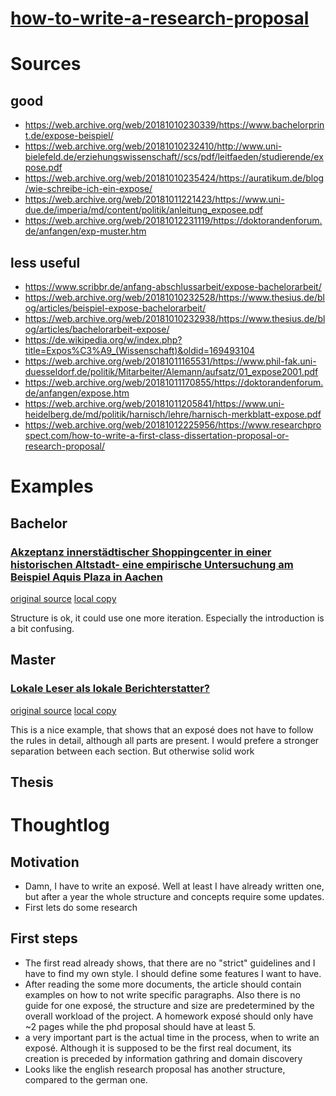 # [how-to-write-a-research-proposal](how-to-write-a-research-proposal.md)

# Sources
## good
* https://web.archive.org/web/20181010230339/https://www.bachelorprint.de/expose-beispiel/
* https://web.archive.org/web/20181010232410/http://www.uni-bielefeld.de/erziehungswissenschaft//scs/pdf/leitfaeden/studierende/expose.pdf
* https://web.archive.org/web/20181010235424/https://auratikum.de/blog/wie-schreibe-ich-ein-expose/
* https://web.archive.org/web/20181011221423/https://www.uni-due.de/imperia/md/content/politik/anleitung_exposee.pdf
* https://web.archive.org/web/20181012231119/https://doktorandenforum.de/anfangen/exp-muster.htm

## less useful
* https://www.scribbr.de/anfang-abschlussarbeit/expose-bachelorarbeit/
* https://web.archive.org/web/20181010232528/https://www.thesius.de/blog/articles/beispiel-expose-bachelorarbeit/
* https://web.archive.org/web/20181010232938/https://www.thesius.de/blog/articles/bachelorarbeit-expose/
* https://de.wikipedia.org/w/index.php?title=Expos%C3%A9_(Wissenschaft)&oldid=169493104
* https://web.archive.org/web/20181011165531/https://www.phil-fak.uni-duesseldorf.de/politik/Mitarbeiter/Alemann/aufsatz/01_expose2001.pdf
* https://web.archive.org/web/20181011170855/https://doktorandenforum.de/anfangen/expose.htm
* https://web.archive.org/web/20181011205841/https://www.uni-heidelberg.de/md/politik/harnisch/lehre/harnisch-merkblatt-expose.pdf
* https://web.archive.org/web/20181012225956/https://www.researchprospect.com/how-to-write-a-first-class-dissertation-proposal-or-research-proposal/

# Examples

## Bachelor

### [Akzeptanz innerstädtischer Shoppingcenter in einer historischen Altstadt- eine empirische Untersuchung am Beispiel Aquis Plaza in Aachen](https://www.bachelorprint.de//wp-content/uploads/2016/05/Expos%C3%A9-Beispiel-3-Mustervorlage-Bachelorarbeit.pdf)
[original source](https://www.bachelorprint.de//wp-content/uploads/2016/05/Expos%C3%A9-Beispiel-3-Mustervorlage-Bachelorarbeit.pdf)
[local copy](./Expos%C3%A9-Beispiel-3-Mustervorlage-Bachelorarbeit.pdf)

Structure is ok, it could use one more iteration. Especially the introduction is a bit confusing.

## Master

### [Lokale Leser als lokale Berichterstatter?](https://web.archive.org/web/20181012232326/https://www.bachelorprint.de//wp-content/uploads/2016/05/Expos%25C3%25A9-Beispiel-2-Mustervorlage-Masterarbeit.pdf)

[original source](https://www.bachelorprint.de//wp-content/uploads/2016/05/Expos%C3%A9-Beispiel-2-Mustervorlage-Masterarbeit.pdf)
[local copy](./Expos%C3%A9-Beispiel-2-Mustervorlage-Masterarbeit.pdf)

This is a nice example, that shows that an exposé does not have to follow the rules in detail, although all parts are present. I would prefere a stronger separation between each section. But otherwise solid work

## Thesis



 

# Thoughtlog

## Motivation
* Damn, I have to write an exposé. Well at least I have already written one, but after a year the whole structure and concepts require some updates.
* First lets do some research

## First steps

* The first read already shows, that there are no "strict" guidelines and I have to find my own style. I should define some features I want to have.
* After reading the some more documents, the article should contain examples on how to not write specific paragraphs. Also there is no guide for one exposé, the structure and size are predetermined by the overall workload of the project. A homework exposé should only have ~2 pages while the phd proposal should have at least 5.
* a very important part is the actual time in the process, when to write an exposé. Although it is supposed to be the first real document, its creation is preceded by information gathring and domain discovery
* Looks like the english research proposal has another structure, compared to the german one.
